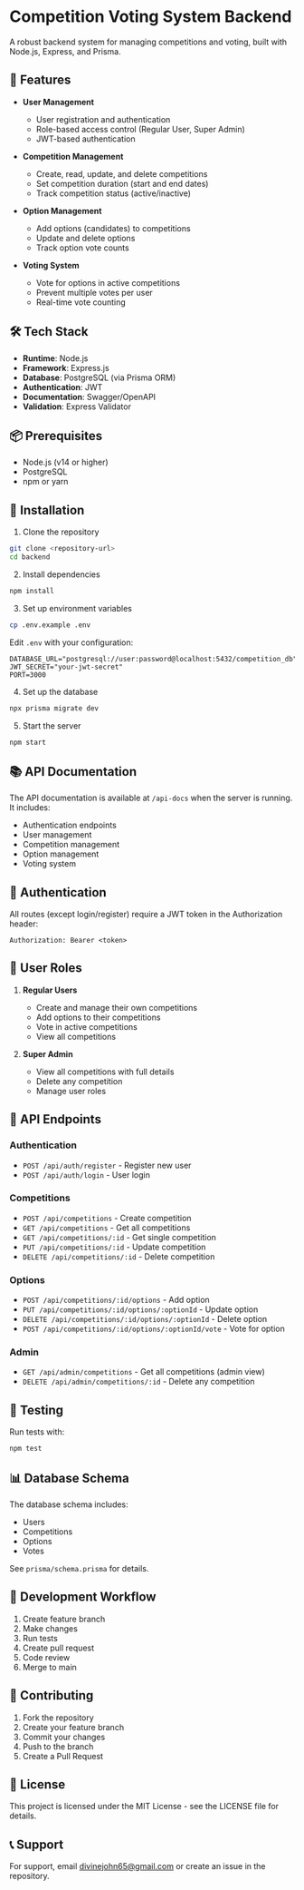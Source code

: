 # Competition Voting System Backend

A robust backend system for managing competitions and voting, built with Node.js, Express, and Prisma.

## 🚀 Features

- **User Management**
  - User registration and authentication
  - Role-based access control (Regular User, Super Admin)
  - JWT-based authentication

- **Competition Management**
  - Create, read, update, and delete competitions
  - Set competition duration (start and end dates)
  - Track competition status (active/inactive)

- **Option Management**
  - Add options (candidates) to competitions
  - Update and delete options
  - Track option vote counts

- **Voting System**
  - Vote for options in active competitions
  - Prevent multiple votes per user
  - Real-time vote counting

## 🛠️ Tech Stack

- **Runtime**: Node.js
- **Framework**: Express.js
- **Database**: PostgreSQL (via Prisma ORM)
- **Authentication**: JWT
- **Documentation**: Swagger/OpenAPI
- **Validation**: Express Validator

## 📦 Prerequisites

- Node.js (v14 or higher)
- PostgreSQL
- npm or yarn

## 🔧 Installation

1. Clone the repository
```bash
git clone <repository-url>
cd backend
```

2. Install dependencies
```bash
npm install
```

3. Set up environment variables
```bash
cp .env.example .env
```
Edit `.env` with your configuration:
```env
DATABASE_URL="postgresql://user:password@localhost:5432/competition_db"
JWT_SECRET="your-jwt-secret"
PORT=3000
```

4. Set up the database
```bash
npx prisma migrate dev
```

5. Start the server
```bash
npm start
```

## 📚 API Documentation

The API documentation is available at `/api-docs` when the server is running. It includes:

- Authentication endpoints
- User management
- Competition management
- Option management
- Voting system

## 🔐 Authentication

All routes (except login/register) require a JWT token in the Authorization header:
```
Authorization: Bearer <token>
```

## 👥 User Roles

1. **Regular Users**
   - Create and manage their own competitions
   - Add options to their competitions
   - Vote in active competitions
   - View all competitions

2. **Super Admin**
   - View all competitions with full details
   - Delete any competition
   - Manage user roles

## 📝 API Endpoints

### Authentication
- `POST /api/auth/register` - Register new user
- `POST /api/auth/login` - User login

### Competitions
- `POST /api/competitions` - Create competition
- `GET /api/competitions` - Get all competitions
- `GET /api/competitions/:id` - Get single competition
- `PUT /api/competitions/:id` - Update competition
- `DELETE /api/competitions/:id` - Delete competition

### Options
- `POST /api/competitions/:id/options` - Add option
- `PUT /api/competitions/:id/options/:optionId` - Update option
- `DELETE /api/competitions/:id/options/:optionId` - Delete option
- `POST /api/competitions/:id/options/:optionId/vote` - Vote for option

### Admin
- `GET /api/admin/competitions` - Get all competitions (admin view)
- `DELETE /api/admin/competitions/:id` - Delete any competition

## 🧪 Testing

Run tests with:
```bash
npm test
```

## 📊 Database Schema

The database schema includes:
- Users
- Competitions
- Options
- Votes

See `prisma/schema.prisma` for details.

## 🔄 Development Workflow

1. Create feature branch
2. Make changes
3. Run tests
4. Create pull request
5. Code review
6. Merge to main

## 🤝 Contributing

1. Fork the repository
2. Create your feature branch
3. Commit your changes
4. Push to the branch
5. Create a Pull Request

## 📄 License

This project is licensed under the MIT License - see the LICENSE file for details.

## 📞 Support

For support, email divinejohn65@gmail.com or create an issue in the repository. 